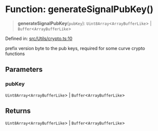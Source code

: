 # Function: generateSignalPubKey()

> **generateSignalPubKey**(`pubKey`): `Uint8Array`\<`ArrayBufferLike`\> \| `Buffer`\<`ArrayBufferLike`\>

Defined in: [src/Utils/crypto.ts:10](https://github.com/Fokusdotid/Baileys/blob/f4c7971f59af0b012f8de667e7a21ae12f7bbf19/src/Utils/crypto.ts#L10)

prefix version byte to the pub keys, required for some curve crypto functions

## Parameters

### pubKey

`Uint8Array`\<`ArrayBufferLike`\> | `Buffer`\<`ArrayBufferLike`\>

## Returns

`Uint8Array`\<`ArrayBufferLike`\> \| `Buffer`\<`ArrayBufferLike`\>
